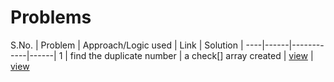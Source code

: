 # Problems

S.No. | Problem | Approach/Logic used | Link | Solution |
----|------|------------|------|
1 | find the duplicate number | a check[] array created | [view](findDupNum.cpp) | [view](https://leetcode.com/problems/find-the-duplicate-number/) 
